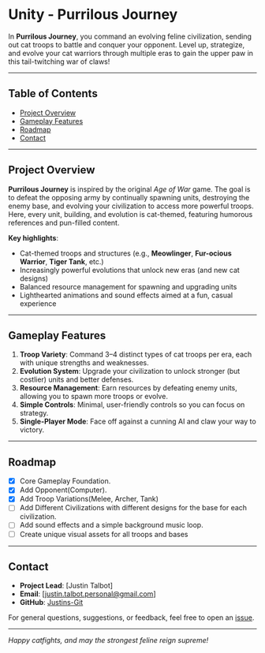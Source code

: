 # Unity - Purrilous Journey

In **Purrilous Journey**, you command an evolving feline civilization, sending out cat troops to battle and conquer your opponent. Level up, strategize, and evolve your cat warriors through multiple eras to gain the upper paw in this tail-twitching war of claws!

---

## Table of Contents

- [Project Overview](#project-overview)  
- [Gameplay Features](#gameplay-features)  
- [Roadmap](#roadmap)  
- [Contact](#contact)

---

## Project Overview

**Purrilous Journey** is inspired by the original *Age of War* game. The goal is to defeat the opposing army by continually spawning units, destroying the enemy base, and evolving your civilization to access more powerful troops. Here, every unit, building, and evolution is cat-themed, featuring humorous references and pun-filled content.

**Key highlights**:
- Cat-themed troops and structures (e.g., **Meowlinger**, **Fur-ocious Warrior**, **Tiger Tank**, etc.)  
- Increasingly powerful evolutions that unlock new eras (and new cat designs)  
- Balanced resource management for spawning and upgrading units  
- Lighthearted animations and sound effects aimed at a fun, casual experience  

---

## Gameplay Features

1. **Troop Variety**: Command 3–4 distinct types of cat troops per era, each with unique strengths and weaknesses.  
2. **Evolution System**: Upgrade your civilization to unlock stronger (but costlier) units and better defenses.  
3. **Resource Management**: Earn resources by defeating enemy units, allowing you to spawn more troops or evolve.  
4. **Simple Controls**: Minimal, user-friendly controls so you can focus on strategy.  
5. **Single-Player Mode**: Face off against a cunning AI and claw your way to victory.

---

## Roadmap

- [x] Core Gameplay Foundation.
- [x] Add Opponent(Computer).
- [x] Add Troop Variations(Melee, Archer, Tank)
- [ ] Add Different Civilizations with different designs for the base for each civilization.
- [ ] Add sound effects and a simple background music loop.
- [ ] Create unique visual assets for all troops and bases

---

## Contact

- **Project Lead**: [Justin Talbot]  
- **Email**: [justin.talbot.personal@gmail.com]  
- **GitHub**: [Justins-Git](https://github.com/Justins-Git)

For general questions, suggestions, or feedback, feel free to open an [issue](https://github.com/YourUsername/purrilous-journey/issues).

---

*Happy catfights, and may the strongest feline reign supreme!*

